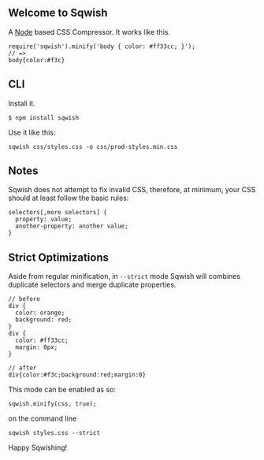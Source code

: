 Welcome to Sqwish
----------
A [Node](http://nodejs.org) based CSS Compressor. It works like this.

    require('sqwish').minify('body { color: #ff33cc; }');
    // =>
    body{color:#f3c}

CLI
---
Install it.

    $ npm install sqwish

Use it like this:

    sqwish css/styles.css -o css/prod-styles.min.css

Notes
-------
Sqwish does not attempt to fix invalid CSS, therefore, at minimum, your CSS should at least follow the basic rules:

    selectors[,more selectors] {
      property: value;
      another-property: another value;
    }

Strict Optimizations
----------
Aside from regular minification, in <code>--strict</code> mode Sqwish will combines duplicate selectors and merge duplicate properties.

    // before
    div {
      color: orange;
      background: red;
    }
    div {
      color: #ff33cc;
      margin: 0px;
    }

    // after
    div{color:#f3c;background:red;margin:0}

This mode can be enabled as so:

    sqwish.minify(css, true);

on the command line

    sqwish styles.css --strict

Happy Sqwishing!